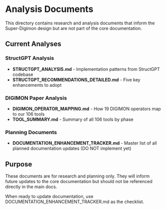 # Analysis Documents

This directory contains research and analysis documents that inform the Super-Digimon design but are not part of the core documentation.

## Current Analyses

### StructGPT Analysis
- **STRUCTGPT_ANALYSIS.md** - Implementation patterns from StructGPT codebase
- **STRUCTGPT_RECOMMENDATIONS_DETAILED.md** - Five key enhancements to adopt

### DIGIMON Paper Analysis  
- **DIGIMON_OPERATOR_MAPPING.md** - How 19 DIGIMON operators map to our 106 tools
- **TOOL_SUMMARY.md** - Summary of all 106 tools by phase

### Planning Documents
- **DOCUMENTATION_ENHANCEMENT_TRACKER.md** - Master list of all planned documentation updates (DO NOT implement yet)

## Purpose

These documents are for research and planning only. They will inform future updates to the core documentation but should not be referenced directly in the main docs.

When ready to update documentation, use DOCUMENTATION_ENHANCEMENT_TRACKER.md as the checklist.